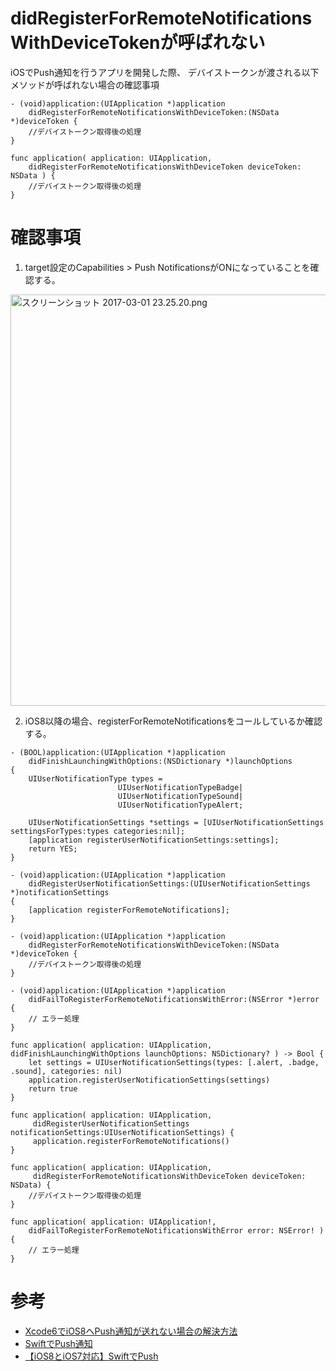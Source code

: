 # didRegisterForRemoteNotificationsWithDeviceTokenが呼ばれない
iOSでPush通知を行うアプリを開発した際、
デバイストークンが渡される以下メソッドが呼ばれない場合の確認事項

```objc:Objective-C
- (void)application:(UIApplication *)application 
    didRegisterForRemoteNotificationsWithDeviceToken:(NSData *)deviceToken {
    //デバイストークン取得後の処理
}
```
```swift:Swift
func application( application: UIApplication, 
    didRegisterForRemoteNotificationsWithDeviceToken deviceToken: NSData ) {
    //デバイストークン取得後の処理
}
```

# 確認事項

1. target設定のCapabilities > Push NotificationsがONになっていることを確認する。
<img width="658" alt="スクリーンショット 2017-03-01 23.25.20.png" src="https://qiita-image-store.s3.amazonaws.com/0/113553/53143ef9-216e-bce5-c312-f2b1624c615a.png">

2. iOS8以降の場合、registerForRemoteNotificationsをコールしているか確認する。

```objc:Objective-C
- (BOOL)application:(UIApplication *)application 
    didFinishLaunchingWithOptions:(NSDictionary *)launchOptions
{
    UIUserNotificationType types =
                        UIUserNotificationTypeBadge|
                        UIUserNotificationTypeSound|
                        UIUserNotificationTypeAlert;

    UIUserNotificationSettings *settings = [UIUserNotificationSettings settingsForTypes:types categories:nil];
    [application registerUserNotificationSettings:settings];
    return YES;
}

- (void)application:(UIApplication *)application 
    didRegisterUserNotificationSettings:(UIUserNotificationSettings *)notificationSettings
{
    [application registerForRemoteNotifications];
}

- (void)application:(UIApplication *)application 
    didRegisterForRemoteNotificationsWithDeviceToken:(NSData *)deviceToken {
    //デバイストークン取得後の処理
}

- (void)application:(UIApplication *)application
    didFailToRegisterForRemoteNotificationsWithError:(NSError *)error {
    // エラー処理
}
```

```swift:Swift
func application( application: UIApplication, didFinishLaunchingWithOptions launchOptions: NSDictionary? ) -> Bool {
    let settings = UIUserNotificationSettings(types: [.alert, .badge, .sound], categories: nil)
    application.registerUserNotificationSettings(settings)
    return true
}

func application( application: UIApplication,
     didRegisterUserNotificationSettings notificationSettings:UIUserNotificationSettings) {     
     application.registerForRemoteNotifications()
}

func application( application: UIApplication,
     didRegisterForRemoteNotificationsWithDeviceToken deviceToken: NSData) {
    //デバイストークン取得後の処理
}

func application( application: UIApplication!, 
    didFailToRegisterForRemoteNotificationsWithError error: NSError! ) {
    // エラー処理
}
```

# 参考
 - [Xcode6でiOS8へPush通知が送れない場合の解決方法](http://qiita.com/peromasamune/items/90970e9f9d5c34d21cfd)
 - [SwiftでPush通知](http://qiita.com/sawapi/items/feba100851de47fbe412)
 - [【iOS8とiOS7対応】SwiftでPush](http://qiita.com/fuji_syan/items/be4d0a26923200b201cc)


